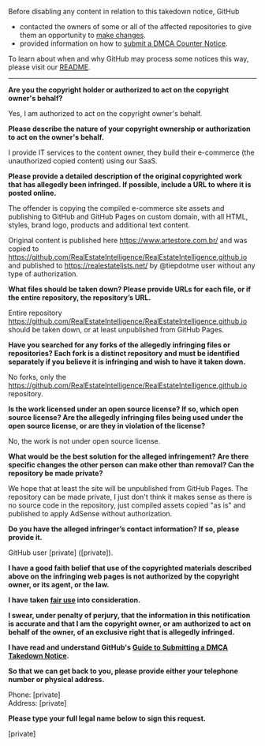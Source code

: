 Before disabling any content in relation to this takedown notice, GitHub
- contacted the owners of some or all of the affected repositories to give them an opportunity to [make changes](https://docs.github.com/en/github/site-policy/dmca-takedown-policy#a-how-does-this-actually-work).
- provided information on how to [submit a DMCA Counter Notice](https://docs.github.com/en/articles/guide-to-submitting-a-dmca-counter-notice).

To learn about when and why GitHub may process some notices this way, please visit our [README](https://github.com/github/dmca/blob/master/README.md).

---

**Are you the copyright holder or authorized to act on the copyright owner's behalf?**

Yes, I am authorized to act on the copyright owner's behalf.

**Please describe the nature of your copyright ownership or authorization to act on the owner's behalf.**

I provide IT services to the content owner, they build their e-commerce (the unauthorized copied content) using our SaaS.

**Please provide a detailed description of the original copyrighted work that has allegedly been infringed. If possible, include a URL to where it is posted online.**

The offender is copying the compiled e-commerce site assets and publishing to GitHub and GitHub Pages on custom domain, with all HTML, styles, brand logo, products and additional text content.

Original content is published here https://www.artestore.com.br/ and was copied to https://github.com/RealEstateIntelligence/RealEstateIntelligence.github.io and published to https://realestatelists.net/ by @tiepdotme user without any type of authorization.

**What files should be taken down? Please provide URLs for each file, or if the entire repository, the repository’s URL.**

Entire repository https://github.com/RealEstateIntelligence/RealEstateIntelligence.github.io should be taken down, or at least unpublished from GitHub Pages.

**Have you searched for any forks of the allegedly infringing files or repositories? Each fork is a distinct repository and must be identified separately if you believe it is infringing and wish to have it taken down.**

No forks, only the https://github.com/RealEstateIntelligence/RealEstateIntelligence.github.io repository.

**Is the work licensed under an open source license? If so, which open source license? Are the allegedly infringing files being used under the open source license, or are they in violation of the license?**

No, the work is not under open source license.

**What would be the best solution for the alleged infringement? Are there specific changes the other person can make other than removal? Can the repository be made private?**

We hope that at least the site will be unpublished from GitHub Pages. The repository can be made private, I just don't think it makes sense as there is no source code in the repository, just compiled assets copied "as is" and published to apply AdSense without authorization.

**Do you have the alleged infringer’s contact information? If so, please provide it.**

GitHub user [private] ([private]).

**I have a good faith belief that use of the copyrighted materials described above on the infringing web pages is not authorized by the copyright owner, or its agent, or the law.**

**I have taken <a href="https://www.lumendatabase.org/topics/22">fair use</a> into consideration.**

**I swear, under penalty of perjury, that the information in this notification is accurate and that I am the copyright owner, or am authorized to act on behalf of the owner, of an exclusive right that is allegedly infringed.**

**I have read and understand GitHub's <a href="https://docs.github.com/articles/guide-to-submitting-a-dmca-takedown-notice/">Guide to Submitting a DMCA Takedown Notice</a>.**

**So that we can get back to you, please provide either your telephone number or physical address.**

Phone: [private]  
Address: [private]

**Please type your full legal name below to sign this request.**

[private]
